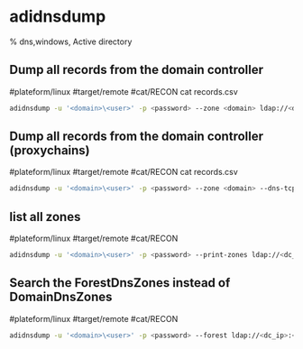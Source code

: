 # adidnsdump

% dns,windows, Active directory

## Dump all records from the domain controller
#plateform/linux #target/remote #cat/RECON
cat records.csv
```bash
adidnsdump -u '<domain>\<user>' -p <password> --zone <domain> ldap://<dc_ip>:<port|389> -r
```

## Dump all records from the domain controller (proxychains)
#plateform/linux #target/remote #cat/RECON
cat records.csv
```bash
adidnsdump -u '<domain>\<user>' -p <password> --zone <domain> --dns-tcp ldap://<dc_ip>:<port|389> -r
```

## list all zones
#plateform/linux #target/remote #cat/RECON
```bash
adidnsdump -u '<domain>\<user>' -p <password> --print-zones ldap://<dc_ip>:<port|389> -r
```

## Search the ForestDnsZones instead of DomainDnsZones
#plateform/linux #target/remote #cat/RECON
```bash
adidnsdump -u '<domain>\<user>' -p <password> --forest ldap://<dc_ip>:<port|389> -r
```
